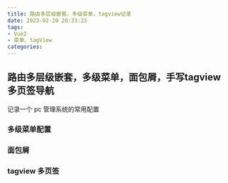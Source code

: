 ```yaml
---
title: 路由多层级嵌套，多级菜单，tagview记录
date: 2023-02-20 20:33:23
tags: 
- Vue2
- 菜单、tagView
categories:
---
```


## 路由多层级嵌套，多级菜单，面包屑，手写tagview 多页签导航

记录一个 pc 管理系统的常用配置

<!-- more -->

### 多级菜单配置



### 面包屑



### tagview 多页签

